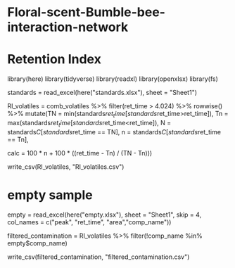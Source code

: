 # Floral-scent-Bumble-bee-interaction-network

# Retention Index

library(here)
library(tidyverse)
library(readxl)
library(openxlsx)
library(fs)


standards = read_excel(here("standards.xlsx"), sheet = "Sheet1") 
                  

RI_volatiles = comb_volatiles %>% filter(ret_time > 4.024) %>% rowwise() %>% mutate(TN = min(standards$ret_time[standards$ret_time>ret_time]),
                                                                                 Tn = max(standards$ret_time[standards$ret_time<ret_time]),
                                                                                 N = standards$C[standards$ret_time == TN],
                                                                                 n = standards$C[standards$ret_time == Tn],

calc = 100 * n + 100 * ((ret_time - Tn) / (TN - Tn)))

write_csv(RI_volatiles, "RI_volatiles.csv")

# empty sample

empty = read_excel(here("empty.xlsx"), sheet = "Sheet1", skip = 4, 
                   col_names = c("peak", "ret_time", "area","comp_name"))

filtered_contamination = RI_volatiles %>% filter(!comp_name %in% empty$comp_name)

write_csv(filtered_contamination, "filtered_contamination.csv")
